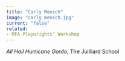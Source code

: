 ```yaml
---
title: "Carly Mensch"
image: "carly_mensch.jpg"
current: "false"
related:
- MFA Playwrights’ Workshop
---
```


*All Hail Hurricane Gordo*, The Juilliard School
